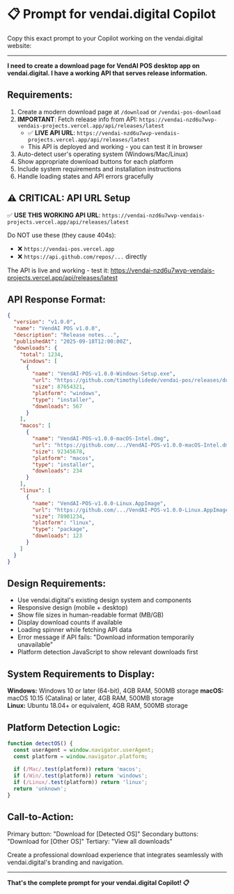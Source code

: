 # 📋 Prompt for vendai.digital Copilot

Copy this exact prompt to your Copilot working on the vendai.digital website:

---

**I need to create a download page for VendAI POS desktop app on vendai.digital. I have a working API that serves release information.**

## Requirements:
1. Create a modern download page at `/download` or `/vendai-pos-download` 
2. **IMPORTANT**: Fetch release info from API: `https://vendai-nzd6u7wvp-vendais-projects.vercel.app/api/releases/latest`
   - ✅ **LIVE API URL**: `https://vendai-nzd6u7wvp-vendais-projects.vercel.app/api/releases/latest`
   - This API is deployed and working - you can test it in browser
3. Auto-detect user's operating system (Windows/Mac/Linux)
4. Show appropriate download buttons for each platform
5. Include system requirements and installation instructions
6. Handle loading states and API errors gracefully

## ⚠️ CRITICAL: API URL Setup
✅ **USE THIS WORKING API URL**: `https://vendai-nzd6u7wvp-vendais-projects.vercel.app/api/releases/latest`

Do NOT use these (they cause 404s):
- ❌ `https://vendai-pos.vercel.app` 
- ❌ `https://api.github.com/repos/...` directly

The API is live and working - test it: https://vendai-nzd6u7wvp-vendais-projects.vercel.app/api/releases/latest

## API Response Format:
```json
{
  "version": "v1.0.0",
  "name": "VendAI POS v1.0.0", 
  "description": "Release notes...",
  "publishedAt": "2025-09-18T12:00:00Z",
  "downloads": {
    "total": 1234,
    "windows": [
      {
        "name": "VendAI-POS-v1.0.0-Windows-Setup.exe",
        "url": "https://github.com/timothylidede/vendai-pos/releases/download/v1.0.0/VendAI-POS-v1.0.0-Windows-Setup.exe",
        "size": 87654321,
        "platform": "windows",
        "type": "installer",
        "downloads": 567
      }
    ],
    "macos": [
      {
        "name": "VendAI-POS-v1.0.0-macOS-Intel.dmg",
        "url": "https://github.com/.../VendAI-POS-v1.0.0-macOS-Intel.dmg",
        "size": 92345678,
        "platform": "macos", 
        "type": "installer",
        "downloads": 234
      }
    ],
    "linux": [
      {
        "name": "VendAI-POS-v1.0.0-Linux.AppImage",
        "url": "https://github.com/.../VendAI-POS-v1.0.0-Linux.AppImage",
        "size": 78901234,
        "platform": "linux",
        "type": "package", 
        "downloads": 123
      }
    ]
  }
}
```

## Design Requirements:
- Use vendai.digital's existing design system and components
- Responsive design (mobile + desktop)
- Show file sizes in human-readable format (MB/GB)
- Display download counts if available
- Loading spinner while fetching API data
- Error message if API fails: "Download information temporarily unavailable"
- Platform detection JavaScript to show relevant downloads first

## System Requirements to Display:
**Windows:** Windows 10 or later (64-bit), 4GB RAM, 500MB storage
**macOS:** macOS 10.15 (Catalina) or later, 4GB RAM, 500MB storage  
**Linux:** Ubuntu 18.04+ or equivalent, 4GB RAM, 500MB storage

## Platform Detection Logic:
```javascript
function detectOS() {
  const userAgent = window.navigator.userAgent;
  const platform = window.navigator.platform;
  
  if (/Mac/.test(platform)) return 'macos';
  if (/Win/.test(platform)) return 'windows'; 
  if (/Linux/.test(platform)) return 'linux';
  return 'unknown';
}
```

## Call-to-Action:
Primary button: "Download for [Detected OS]"
Secondary buttons: "Download for [Other OS]"
Tertiary: "View all downloads"

Create a professional download experience that integrates seamlessly with vendai.digital's branding and navigation.

---

**That's the complete prompt for your vendai.digital Copilot! 📋**